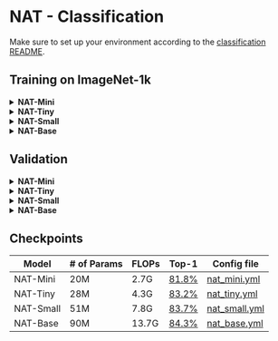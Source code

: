 # NAT - Classification

Make sure to set up your environment according to the [classification README](README.md).

## Training on ImageNet-1k
<details>
<summary>
<b>NAT-Mini</b>
</summary>

```shell
./dist_train.sh $NUM_GPUS -c configs/nat_mini.yml /path/to/ImageNet1k
```
</details>
<details>
<summary>
<b>NAT-Tiny</b>
</summary>

```shell
./dist_train.sh $NUM_GPUS -c configs/nat_tiny.yml /path/to/ImageNet1k
```
</details>
<details>
<summary>
<b>NAT-Small</b>
</summary>

```shell
./dist_train.sh $NUM_GPUS -c configs/nat_small.yml /path/to/ImageNet1k
```
</details>
<details>
<summary>
<b>NAT-Base</b>
</summary>

```shell
./dist_train.sh $NUM_GPUS -c configs/nat_base.yml /path/to/ImageNet1k
```
</details>

## Validation
<details>
<summary>
<b>NAT-Mini</b>
</summary>

```shell
python3 validate.py --model nat_mini --pretrained /path/to/ImageNet1k
```
</details>
<details>
<summary>
<b>NAT-Tiny</b>
</summary>

```shell
python3 validate.py --model nat_tiny --pretrained /path/to/ImageNet1k
```
</details>
<details>
<summary>
<b>NAT-Small</b>
</summary>

```shell
python3 validate.py --model nat_small --pretrained /path/to/ImageNet1k
```
</details>
<details>
<summary>
<b>NAT-Base</b>
</summary>

```shell
python3 validate.py --model nat_base --pretrained /path/to/ImageNet1k
```
</details>

## Checkpoints
| Model | # of Params | FLOPs | Top-1 | Config file |
|---|---|---|---|---|
| NAT-Mini | 20M | 2.7G | [81.8%](https://shi-labs.com/projects/nat/checkpoints/CLS/nat_mini.pth) | [nat_mini.yml](configs/nat_mini.yml) |
| NAT-Tiny | 28M | 4.3G | [83.2%](https://shi-labs.com/projects/nat/checkpoints/CLS/nat_tiny.pth) | [nat_tiny.yml](configs/nat_tiny.yml) |
| NAT-Small | 51M | 7.8G | [83.7%](https://shi-labs.com/projects/nat/checkpoints/CLS/nat_small.pth) | [nat_small.yml](configs/nat_small.yml) |
| NAT-Base | 90M | 13.7G | [84.3%](https://shi-labs.com/projects/nat/checkpoints/CLS/nat_base.pth) | [nat_base.yml](configs/nat_base.yml) |

